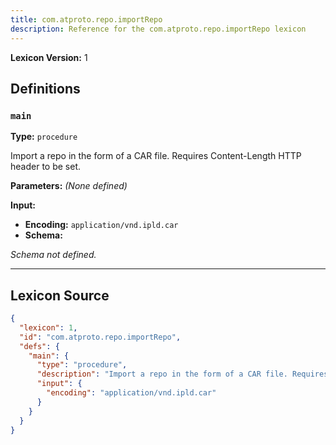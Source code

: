 ```yaml
---
title: com.atproto.repo.importRepo
description: Reference for the com.atproto.repo.importRepo lexicon
---
```

**Lexicon Version:** 1

## Definitions

<a name="main"></a>
### `main`

**Type:** `procedure`

Import a repo in the form of a CAR file. Requires Content-Length HTTP header to be set.

**Parameters:** _(None defined)_

**Input:**

- **Encoding:** `application/vnd.ipld.car`
- **Schema:**

_Schema not defined._

---

## Lexicon Source
```json
{
  "lexicon": 1,
  "id": "com.atproto.repo.importRepo",
  "defs": {
    "main": {
      "type": "procedure",
      "description": "Import a repo in the form of a CAR file. Requires Content-Length HTTP header to be set.",
      "input": {
        "encoding": "application/vnd.ipld.car"
      }
    }
  }
}
```
